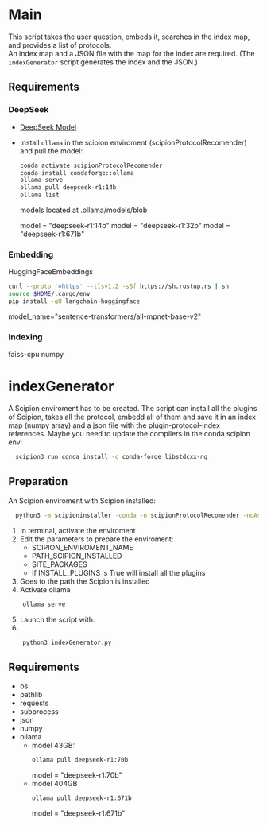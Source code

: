 # Main

This script takes the user question, embeds it, searches in the index map, and provides a list of protocols.  
An index map and a JSON file with the map for the index are required. (The `indexGenerator` script generates the index and the JSON.)

## Requirements

### DeepSeek
- [DeepSeek Model](https://ollama.com/library/deepseek-r1:14b)
- Install `ollama` in the scipion enviroment (scipionProtocolRecomender) and pull the model:
  ```bash
  conda activate scipionProtocolRecomender
  conda install condaforge::ollama
  ollama serve
  ollama pull deepseek-r1:14b
  ollama list
  ```
  models located at .ollama/models/blob

  model = "deepseek-r1:14b"
  model = "deepseek-r1:32b"
  model = "deepseek-r1:671b"

### Embedding
  HuggingFaceEmbeddings
  ```bash
  curl --proto '=https' --tlsv1.2 -sSf https://sh.rustup.rs | sh
  source $HOME/.cargo/env
  pip install -qU langchain-huggingface
  ```
  model_name="sentence-transformers/all-mpnet-base-v2"
  

### Indexing
  faiss-cpu
  numpy
  


#  indexGenerator

A Scipion enviroment has to be created. The script can install all the plugins of Scipion, takes all the protocol, embedd all of them and save it in an index map (numpy array) and a json file with the plugin-protocol-index references.
Maybe you need to update the compilers in the conda scipion env: 
```bash
  scipion3 run conda install -c conda-forge libstdcxx-ng
```

## Preparation
An Scipion enviroment with Scipion installed:
```bash
  python3 -m scipioninstaller -conda -n scipionProtocolRecomender -noAsk scipionProtocolRecomender
```
1. In terminal, activate the enviroment
2. Edit the parameters to prepare the enviroment:
   - SCIPION_ENVIROMENT_NAME
   - PATH_SCIPION_INSTALLED
   - SITE_PACKAGES
   - If INSTALL_PLUGINS is True will install all the plugins
3. Goes to the path the Scipion is installed
4. Activate ollama
```bash
    ollama serve
```
5. Launch the script with:
6. 
```bash
    python3 indexGenerator.py
```


## Requirements
- os
- pathlib
- requests
- subprocess
- json
- numpy
- ollama
  - model 43GB:
    ```bash
    ollama pull deepseek-r1:70b
    ```
    model = "deepseek-r1:70b"
  - model 404GB
    ```bash
    ollama pull deepseek-r1:671b
    ```
    model = "deepseek-r1:671b"
  
